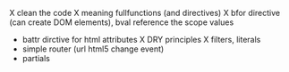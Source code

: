 X clean the code
X meaning fullfunctions (and directives)
X bfor directive (can create DOM elements), bval reference the scope values
- battr dirctive for html attributes
X DRY principles
X filters, literals
- simple router (url html5 change event)
- partials
